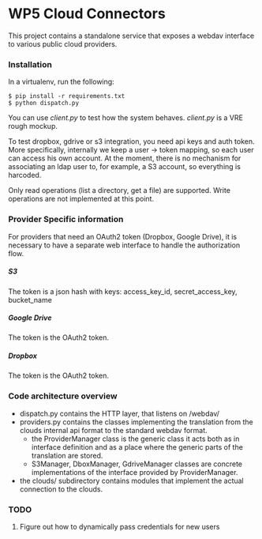 # WP5 Cloud Connectors
This project contains a standalone service that exposes a webdav interface to various public cloud providers.

### Installation

In a virtualenv, run the following:
````
$ pip install -r requirements.txt
$ python dispatch.py
````

You can use *client.py* to test how the system behaves. *client.py* is a VRE rough mockup.

To test dropbox, gdrive or s3 integration, you need api keys and auth token. More specifically, internally we keep a user -> token mapping, so each user can access his own account.
At the moment, there is no mechanism for associating an ldap user to, for example, a S3 account, so everything is harcoded.

Only read operations (list a directory, get a file) are supported. Write operations are not implemented at this point.

### Provider Specific information
For providers that need an OAuth2 token (Dropbox, Google Drive), it is necessary to have a separate web interface to handle the authorization flow.
##### S3
The token is a json hash with keys: access_key_id, secret_access_key, bucket_name
##### Google Drive
The token is the OAuth2 token.
##### Dropbox
The token is the OAuth2 token.


### Code architecture overview

- dispatch.py contains the HTTP layer, that listens on /webdav/
- providers.py contains the classes implementing the translation from the clouds internal api format to the standard webdav format.
  - the ProviderManager class is the generic class it acts both as in interface definition and as a place where the generic parts of the translation are stored.
  - S3Manager, DboxManager, GdriveManager classes are concrete implementations of the interface provided by ProviderManager.
- the clouds/ subdirectory contains modules that implement the actual connection to the clouds.


### TODO
1. Figure out how to dynamically pass credentials for new users
